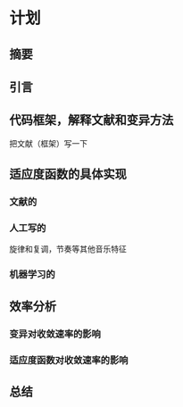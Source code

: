 # 计划

## 摘要

## 引言

## 代码框架，解释文献和变异方法

把文献（框架）写一下

## 适应度函数的具体实现

### 文献的

### 人工写的

旋律和复调，节奏等其他音乐特征

### 机器学习的

## 效率分析

### 变异对收敛速率的影响

### 适应度函数对收敛速率的影响

## 总结